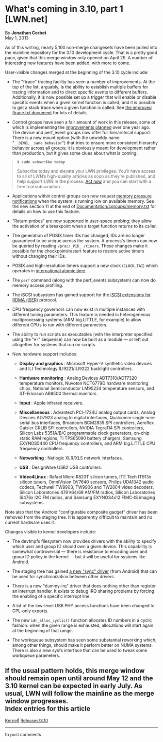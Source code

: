 # What's coming in 3.10, part 1 [LWN.net]

By **Jonathan Corbet**  
May 1, 2013 

As of this writing, nearly 5,100 non-merge changesets have been pulled into the mainline repository for the 3.10 development cycle. That is a pretty good pace, given that this merge window only opened on April 29. A number of interesting new features have been added, with more to come. 

User-visible changes merged at the beginning of the 3.10 cycle include: 

  * The "ftrace" tracing facility has seen a number of improvements. At the top of the list, arguably, is the ability to establish multiple buffers for tracing information and to direct specific events to different buffers. Additionally, it is now possible set up a trigger that will enable or disable specific events when a given kernel function is called, and it is possible to get a stack trace when a given function is called. See [the improved ftrace.txt document](/Articles/548894/) for lots of details. 

  * Control groups have seen a fair amount of work in this release, some of which is implementing the [improvements planned](/Articles/484251/) over one year ago. The device and perf_event groups now offer full hierarchical support. There is a new mount option (with the unwieldy name "`__DEVEL__sane_behavior`") that tries to ensure more consistent hierarchy behavior across all groups; it is obviously meant for development rather than production, but it gives some clues about what is coming. 

> **`$ sudo subscribe today`**
> 
> Subscribe today and elevate your LWN privileges. You’ll have access to all of LWN’s high-quality articles as soon as they’re published, and help support LWN in the process. [Act now](https://lwn.net/Promo/nst-sudo/claim) and you can start with a free trial subscription. 

  * Applications within control groups can now request [memory pressure notifications](/Articles/531077/) when the system is running low on available memory. See the new section 11 at the end of [Documentation/cgroups/memory.txt](/Articles/548897/) for details on how to use this feature. 

  * "Return probes" are now supported in user-space probing; they allow the activation of a breakpoint when a target function returns to its caller. 

  * The generation of POSIX timer IDs has changed; IDs are no longer guaranteed to be unique across the system. A process's timers can now be queried by reading `/proc/_PID_ /timers`. These changes make it possible for the checkpoint/restart feature to restore active timers without changing their IDs. 

  * POSIX and high-resolution timers support a new clock (`CLOCK_TAI`) which operates in [international atomic time](https://en.wikipedia.org/wiki/International_Atomic_Time). 

  * The `perf` command (along with the perf_events subsystem) can now do memory access profiling. 

  * The iSCSI subsystem has gained support for the [iSCSI extensions for RDMA (iSER)](https://en.wikipedia.org/wiki/ISCSI_Extensions_for_RDMA) protocol. 

  * CPU frequency governors can now exist in multiple instances with different tuning parameters. This feature is needed in heterogeneous multiprocessing systems (ARM big.LITTLE, for example) to allow different CPUs to run with different parameters. 

  * The ability to run scripts as executables (with the interpreter specified using the "`#!`" sequence) can now be built as a module — or left out altogether for systems that run no scripts. 

  * New hardware support includes: 

    * **Display and graphics** : Microsoft Hyper-V synthetic video devices and ILI Technology ILI9221/ILI9222 backlight controllers. 

    * **Hardware monitoring** : Analog Devices ADT7310/ADT7320 temperature monitors, Nuvoton NCT6779D hardware monitoring chips, National Semiconductor LM95234 temperature sensors, and ST-Ericsson AB8500 thermal monitors. 

    * **Input** : Apple infrared receivers. 

    * **Miscellaneous** : Advantech PCI-1724U analog output cards, Analog Devices AD7923 analog to digital interfaces, Qualcomm single-wire serial bus interfaces, Broadcom BCM2835 SPI controllers, Aeroflex Gaisler GRLIB SPI controllers, NVIDIA Tegra114 SPI controllers, Silicon Labs 5351A/B/C programmable clock generators, on-chip static RAM regions, TI TPS65090 battery chargers, Samsung EXYNOS5440 CPU frequency controllers, and ARM big.LITTLE CPU frequency controllers. 

    * **Networking** : Netlogic XLR/XLS network interfaces. 

    * **USB** : DesignWare USB2 USB controllers. 

    * **Video4Linux** : Rafael Micro R820T silicon tuners, ITE Tech IT913x silicon tuners, OmniVision OV7640 sensors, Philips UDA1342 audio codecs, Techwell TW9903, TW9906 and TW2804 video decoders, Silicon Laboratories 4761/64/68 AM/FM radios, Silicon Laboratories Si476x I2C FM radios, and Samsung EXYNOS4x12 FIMC-IS imaging subsystems. 

Note also that the Android "configurable composite gadget" driver has been removed from the staging tree. It is apparently difficult to maintain and no current hardware uses it. 




Changes visible to kernel developers include: 

  * The devtmpfs filesystem now provides drivers with the ability to specify which user and group ID should own a given device. This capability is somewhat controversial — there is resistance to encoding user and group ID policy in the kernel — but it will be useful for systems like Android. 

  * The staging tree has gained [a new "sync" driver](/Articles/540997/) (from Android) that can be used for synchronization between other drivers. 

  * There is a new "dummy-irq" driver that does nothing other than register an interrupt handler. It exists to debug IRQ sharing problems by forcing the enabling of a specific interrupt line. 

  * A lot of the low-level USB PHY access functions have been changed to GPL-only exports. 

  * The new `idr_alloc_cyclic()` function allocates ID numbers in a cyclic fashion: when the given range is exhausted, allocations will start again at the beginning of that range. 

  * The workqueue subsystem has seen some substantial reworking which, among other things, should make it perform better on NUMA systems. There is also a new sysfs interface that can be used to tweak some workqueue parameters. 




If the usual pattern holds, this merge window should remain open until around May 12 and the 3.10 kernel can be expected in early July. As usual, LWN will follow the mainline as the merge window progresses.  
Index entries for this article  
---  
[Kernel](/Kernel/Index)| [Releases/3.10](/Kernel/Index#Releases-3.10)  
  


* * *

to post comments 
